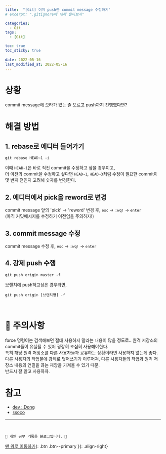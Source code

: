```yaml
---
title:  "[Git] 이미 push한 commit message 수정하기"
# excerpt: ".gitignore에 대해 알아보자"

categories:
  - Git
tags:
  - [Git]

toc: true
toc_sticky: true
 
date: 2022-05-16
last_modified_at: 2022-05-16
---
```


# 상황
commit message에 오타가 있는 줄 모르고 push까지 진행했다면?

# 해결 방법
## 1. rebase로 에디터 들어가기
```
git rebase HEAD~1 -i
```
이때 `HEAD~1`은 바로 직전 commit을 수정하고 싶을 경우이고,<br>
더 이전의 commit을 수정하고 싶다면 `HEAD~1`, `HEAD~3`처럼 수정이 필요한 commit이 몇 번째 전인지 고려해 숫자를 변경한다.

## 2. 에디터에서 pick을 reword로 변경
commit message 앞의 'pick' -> 'reword' 변경 후, `esc` -> `:wq!` -> `enter` <br>
(아직 커밋메시지를 수정하기 이전임을 주의하자!)

## 3. commit message 수정
commit message 수정 후, `esc` -> `:wq!` -> `enter`

## 4. 강제 push 수행
```
git push origin master -f
```
브랜치에 push하고싶은 경우라면,
```
git push origin [브랜치명] -f
```
<br>

# 🚨 주의사항
force 명령어는 검색해보면 절대 사용하지 말라는 내용이 많을 정도로.. 원격 저장소의 commit들이 유실될 수 있어 굉장히 조심히 사용해야한다. <br>
특히 해당 원격 저장소를 다른 사용자들과 공유하는 상황이라면 사용하지 않는게 좋다. <br>
다른 사용자의 작업물에 강제로 덮어쓰기가 이루어져, 다른 사용자들의 작업과 원격 저장소 내용의 연결을 끊는 재앙을 가져올 수 있기 때문. <br>
반드시 잘 알고 사용하자.

# 참고

- [dev : Dong](https://velog.io/@dev_bomdong/Git-%EC%9D%B4%EB%AF%B8-push%ED%95%9C-commit-message-%EC%88%98%EC%A0%95%ED%95%98%EA%B8%B0) <br>
- [ssoco](https://ssoco.tistory.com/56)


***
<br>

    💛 개인 공부 기록용 블로그입니다. 👻

[맨 위로 이동하기](#){: .btn .btn--primary }{: .align-right}